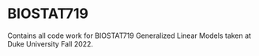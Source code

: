 # BIOSTAT719
Contains all code work for BIOSTAT719 Generalized Linear Models taken at Duke University Fall 2022.
